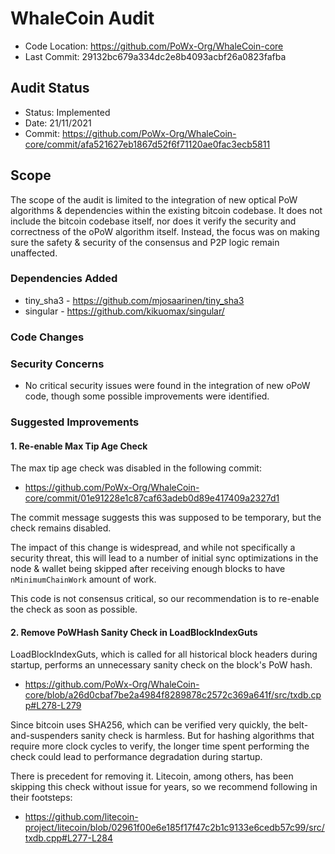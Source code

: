 # WhaleCoin Audit

* Code Location: https://github.com/PoWx-Org/WhaleCoin-core
* Last Commit: 29132bc679a334dc2e8b4093acbf26a0823fafba

## Audit Status

* Status: Implemented
* Date: 21/11/2021
* Commit: https://github.com/PoWx-Org/WhaleCoin-core/commit/afa521627eb1867d52f6f71120ae0fac3ecb5811

## Scope

The scope of the audit is limited to the integration of new optical PoW algorithms & dependencies within the existing bitcoin codebase. It does not include the bitcoin codebase itself, nor does it verify the security and correctness of the oPoW algorithm itself. Instead, the focus was on making sure the safety & security of the consensus and P2P logic remain unaffected. 

### Dependencies Added

* tiny_sha3 - https://github.com/mjosaarinen/tiny_sha3
* singular - https://github.com/kikuomax/singular/

### Code Changes

### Security Concerns

* No critical security issues were found in the integration of new oPoW code, though some possible improvements were identified.

### Suggested Improvements

#### 1. Re-enable Max Tip Age Check

The max tip age check was disabled in the following commit:
  - https://github.com/PoWx-Org/WhaleCoin-core/commit/01e91228e1c87caf63adeb0d89e417409a2327d1

The commit message suggests this was supposed to be temporary, but the check remains disabled.

The impact of this change is widespread, and while not specifically a security threat, this will lead to a number of initial sync optimizations in the node & wallet being skipped after receiving enough blocks to have `nMinimumChainWork` amount of work.

This code is not consensus critical, so our recommendation is to re-enable the check as soon as possible.

#### 2. Remove PoWHash Sanity Check in LoadBlockIndexGuts

LoadBlockIndexGuts, which is called for all historical block headers during startup, performs an unnecessary sanity check on the block's PoW hash.
* https://github.com/PoWx-Org/WhaleCoin-core/blob/a26d0cbaf7be2a4984f8289878c2572c369a641f/src/txdb.cpp#L278-L279

Since bitcoin uses SHA256, which can be verified very quickly, the belt-and-suspenders sanity check is harmless. But for hashing algorithms that require more clock cycles to verify, the longer time spent performing the check could lead to performance degradation during startup.

There is precedent for removing it. Litecoin, among others, has been skipping this check without issue for years, so we recommend following in their footsteps:

* https://github.com/litecoin-project/litecoin/blob/02961f00e6e185f17f47c2b1c9133e6cedb57c99/src/txdb.cpp#L277-L284
